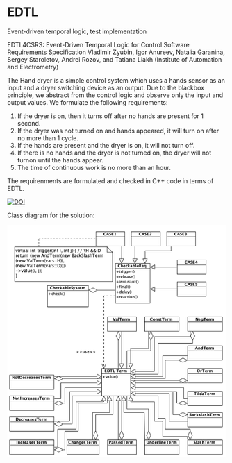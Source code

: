 # EDTL
Event-driven temporal logic, test implementation


EDTL4CSRS: Event-Driven Temporal Logic for Control Software Requirements Specification
Vladimir Zyubin, Igor Anureev, Natalia Garanina, Sergey Staroletov, Andrei Rozov, and Tatiana Liakh 
(Institute of Automation and Electrometry)

The Hand dryer is a simple control system which uses a hands sensor as an input and a dryer switching device as an output. 
Due to the blackbox principle, we abstract from the control logic and observe only the input and output values. 
We formulate the following requirements:

1. If the dryer is on, then it turns off after no hands are present for 1 second.
2. If the dryer was not turned on and hands appeared, it will turn on after no more than 1 cycle.
3. If the hands are present and the dryer is on, it will not turn off.
4. If there is no hands and the dryer is not turned on, the dryer will not turnon until the hands appear.
5. The time of continuous work is no more than an hour.

The requirenments are formulated and checked in C++ code in terms of EDTL. 

[![DOI](https://zenodo.org/badge/296219834.svg)](https://zenodo.org/badge/latestdoi/296219834)


Class diagram for the solution:

<img src="terms.png">

